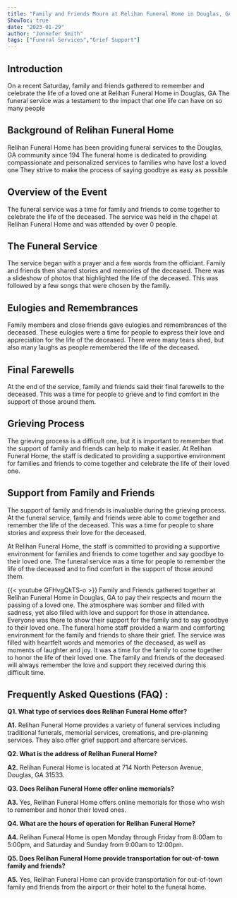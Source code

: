 ```yaml
---
title: "Family and Friends Mourn at Relihan Funeral Home in Douglas, GA"
ShowToc: true 
date: "2023-01-29"
author: "Jennefer Smith" 
tags: ["Funeral Services","Grief Support"]
---
```

## Introduction
On a recent Saturday, family and friends gathered to remember and celebrate the life of a loved one at Relihan Funeral Home in Douglas, GA The funeral service was a testament to the impact that one life can have on so many people

## Background of Relihan Funeral Home
Relihan Funeral Home has been providing funeral services to the Douglas, GA community since 194 The funeral home is dedicated to providing compassionate and personalized services to families who have lost a loved one They strive to make the process of saying goodbye as easy as possible

## Overview of the Event
The funeral service was a time for family and friends to come together to celebrate the life of the deceased. The service was held in the chapel at Relihan Funeral Home and was attended by over 0 people.

## The Funeral Service
The service began with a prayer and a few words from the officiant. Family and friends then shared stories and memories of the deceased. There was a slideshow of photos that highlighted the life of the deceased. This was followed by a few songs that were chosen by the family.

## Eulogies and Remembrances
Family members and close friends gave eulogies and remembrances of the deceased. These eulogies were a time for people to express their love and appreciation for the life of the deceased. There were many tears shed, but also many laughs as people remembered the life of the deceased.

## Final Farewells
At the end of the service, family and friends said their final farewells to the deceased. This was a time for people to grieve and to find comfort in the support of those around them.

## Grieving Process
The grieving process is a difficult one, but it is important to remember that the support of family and friends can help to make it easier. At Relihan Funeral Home, the staff is dedicated to providing a supportive environment for families and friends to come together and celebrate the life of their loved one. 

## Support from Family and Friends
The support of family and friends is invaluable during the grieving process. At the funeral service, family and friends were able to come together and remember the life of the deceased. This was a time for people to share stories and express their love for the deceased. 

At Relihan Funeral Home, the staff is committed to providing a supportive environment for families and friends to come together and say goodbye to their loved one. The funeral service was a time for people to remember the life of the deceased and to find comfort in the support of those around them.

{{< youtube GFHvgQkTS-o >}} 
Family and Friends gathered together at Relihan Funeral Home in Douglas, GA to pay their respects and mourn the passing of a loved one. The atmosphere was somber and filled with sadness, yet also filled with love and support for those in attendance. Everyone was there to show their support for the family and to say goodbye to their loved one. The funeral home staff provided a warm and comforting environment for the family and friends to share their grief. The service was filled with heartfelt words and memories of the deceased, as well as moments of laughter and joy. It was a time for the family to come together to honor the life of their loved one. The family and friends of the deceased will always remember the love and support they received during this difficult time.

## Frequently Asked Questions (FAQ) :
**Q1. What type of services does Relihan Funeral Home offer?**

**A1.** Relihan Funeral Home provides a variety of funeral services including traditional funerals, memorial services, cremations, and pre-planning services. They also offer grief support and aftercare services.

**Q2. What is the address of Relihan Funeral Home?**

**A2.** Relihan Funeral Home is located at 714 North Peterson Avenue, Douglas, GA 31533.

**Q3. Does Relihan Funeral Home offer online memorials?**

**A3.** Yes, Relihan Funeral Home offers online memorials for those who wish to remember and honor their loved ones.

**Q4. What are the hours of operation for Relihan Funeral Home?**

**A4.** Relihan Funeral Home is open Monday through Friday from 8:00am to 5:00pm, and Saturday and Sunday from 9:00am to 12:00pm.

**Q5. Does Relihan Funeral Home provide transportation for out-of-town family and friends?**

**A5.** Yes, Relihan Funeral Home can provide transportation for out-of-town family and friends from the airport or their hotel to the funeral home.



